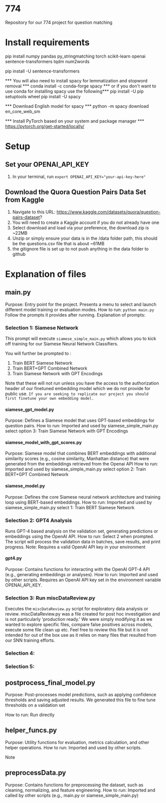 # 774
Repository for our 774 project for question matching

# Install requirements
pip install numpy pandas py_stringmatching torch scikit-learn openai sentence-transformers tqdm num2words

pip install -U sentence-transformers

*** You will also need to install spacy for lemmatization and stopword removal ***
conda install -c conda-forge spacy
*** or if you don't want to use conda for installing spacy use the following***
pip install -U pip setuptools wheel
pip install -U spacy

*** Download English model for spacy ***
python -m spacy download en_core_web_sm

*** Install PyTorch based on your system and package manager ***
https://pytorch.org/get-started/locally/

# Setup
## Set your OPENAI_API_KEY
1. In your terminal, run `export OPENAI_API_KEY="your-api-key-here"`

## Download the Quora Question Pairs Data Set from Kaggle
1. Navigate to this URL: https://www.kaggle.com/datasets/quora/question-pairs-dataset?
2. You will need to create a Kaggle account if you do not already have one
3. Select download and load via your preference, the download zip is ~22MB
4. Unzip or simply ensure your data is in the /data folder path, this should be the questions.csv file that is about ~61MB
5. the gitignore file is set up to not push anything in the data folder to github

# Explanation of files
## main.py
Purpose: Entry point for the project. Presents a menu to select and launch different model training or evaluation modes.
How to run:
```python main.py```
Follow the prompts it provides after running.
Explanation of prompts: 

### Selection 1: Siamese Network 
This prompt will execute ```siamese_simple_main.py``` which allows you to kick off training for our Siamese Neural Network Classifiers. 

You will further be prompted to :
1. Train BERT Siamese Network
2. Train BERT+GPT Combined Network
3. Train Siamese Network with GPT Encodings

Note that these will not run unless you have the access to the authorization header of our finetuned embedding model which we do not provide for public use.
```If you are seeking to replicate our project you should first finetune your own embedding model.``` 

#### siamese_gpt_model.py
Purpose: Defines a Siamese model that uses GPT-based embeddings for question pairs.
How to run:
Imported and used by siamese_simple_main.py select option 3: Train Siamese Network with GPT Encodings

#### siamese_model_with_gpt_scores.py
Purpose: Siamese model that combines BERT embeddings with additional similarity scores (e.g., cosine similarity, Manhattan distance) that were generated from the embeddings retrieved from the Openai API
How to run:
Imported and used by siamese_simple_main.py select option 2: Train BERT+GPT Combined Network

#### siamese_model.py
Purpose: Defines the core Siamese neural network architecture and training loop using BERT-based embeddings.
How to run:
Imported and used by siamese_simple_main.py select 1: Train BERT Siamese Network

### Selection 2: GPT4 Analysis 
Runs GPT-4 based analysis on the validation set, generating predictions or embeddings using the OpenAI API.
How to run:
Select 2 when prompted.
The script will process the validation data in batches, save results, and print progress.
Note: Requires a valid OpenAI API key in your environment

#### gpt4.py
Purpose: Contains functions for interacting with the OpenAI GPT-4 API (e.g., generating embeddings or analyses).
How to run:
Imported and used by other scripts. Requires an OpenAI API key set in the environment variable OPENAI_API_KEY.

### Selection 3: Run miscDataReview.py 
Executes the ```miscDataReview.py``` script for exploratory data analysis or review. 
miscDataReview.py was a file created for post hoc investigation and is not particularly 'production ready.' We were simply modifying it as we wanted to explore specific files, compare false positives across models, execute some file clean up etc. Feel free to review this file but it is not intended for out of the box use as it relies on many files that resulted from our SNN training efforts. 

### Selection 4: 

### Selection 5: 

## postprocess_final_model.py
Purpose: Post-processes model predictions, such as applying confidence thresholds and saving adjusted results.
We generated this file to fine tune thresholds on a validation set 

How to run:
Run directly

## helper_funcs.py
Purpose: Utility functions for evaluation, metrics calculation, and other helper operations.
How to run:
Imported and used by other scripts.

Note

## preprocessData.py
Purpose: Contains functions for preprocessing the dataset, such as cleaning, normalizing, and feature engineering.
How to run:
Imported and called by other scripts (e.g., main.py or siamese_simple_main.py)

